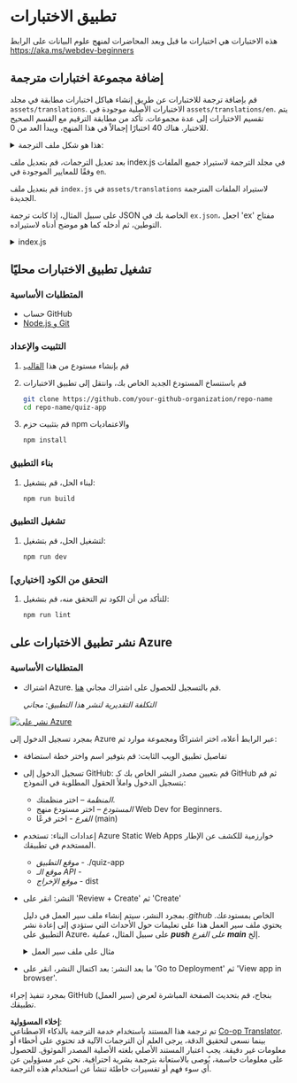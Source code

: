 <!--
CO_OP_TRANSLATOR_METADATA:
{
  "original_hash": "5301875c55bb305e6046bed3a4fd06d2",
  "translation_date": "2025-08-26T01:11:20+00:00",
  "source_file": "quiz-app/README.md",
  "language_code": "ar"
}
-->
# تطبيق الاختبارات

هذه الاختبارات هي اختبارات ما قبل وبعد المحاضرات لمنهج علوم البيانات على الرابط https://aka.ms/webdev-beginners

## إضافة مجموعة اختبارات مترجمة

قم بإضافة ترجمة للاختبارات عن طريق إنشاء هياكل اختبارات مطابقة في مجلد `assets/translations`. الاختبارات الأصلية موجودة في `assets/translations/en`. يتم تقسيم الاختبارات إلى عدة مجموعات. تأكد من مطابقة الترقيم مع القسم الصحيح للاختبار. هناك 40 اختبارًا إجمالاً في هذا المنهج، ويبدأ العد من 0.

  
<details>
<summary>هذا هو شكل ملف الترجمة:</summary>

```
[
    {
        "title": "A title",
        "complete": "A complete button title",
        "error": "An error message upon selecting the wrong answer",
        "quizzes": [
            {
                "id": 1,
                "title": "Title",
                "quiz": [
                    {
                        "questionText": "The question asked",
                        "answerOptions": [
                            {
                                "answerText": "Option 1 title",
                                "isCorrect": true
                            },
                            {
                                "answerText": "Option 2 title",
                                "isCorrect": false
                            }
                        ]
                    }
                ]
            }
        ]
    }
]
```
</details>

بعد تعديل الترجمات، قم بتعديل ملف index.js في مجلد الترجمة لاستيراد جميع الملفات وفقًا للمعايير الموجودة في `en`.

قم بتعديل ملف `index.js` في `assets/translations` لاستيراد الملفات المترجمة الجديدة.

على سبيل المثال، إذا كانت ترجمة JSON الخاصة بك في `ex.json`، اجعل 'ex' مفتاح التوطين، ثم أدخله كما هو موضح أدناه لاستيراده.

<details>
<summary>index.js</summary>

```
import ex from "./ex.json";

// if 'ex' is localization key then enter it like so in `messages` to expose it 

const messages = {
  ex: ex[0],
};

export default messages;
```

</details>

## تشغيل تطبيق الاختبارات محليًا

### المتطلبات الأساسية

- حساب GitHub
- [Node.js و Git](https://nodejs.org/)

### التثبيت والإعداد

1. قم بإنشاء مستودع من هذا [القالب](https://github.com/new?template_name=Web-Dev-For-Beginners&template_owner=microsoft) 

1. قم باستنساخ المستودع الجديد الخاص بك، وانتقل إلى تطبيق الاختبارات

   ```bash
   git clone https://github.com/your-github-organization/repo-name
   cd repo-name/quiz-app
   ```

1. قم بتثبيت حزم npm والاعتماديات

   ```bash
   npm install
   ```

### بناء التطبيق

1. لبناء الحل، قم بتشغيل:

   ```bash
   npm run build
   ```

### تشغيل التطبيق

1. لتشغيل الحل، قم بتشغيل:

    ```bash
    npm run dev
    ```

### [اختياري] التحقق من الكود

1. للتأكد من أن الكود تم التحقق منه، قم بتشغيل:

    ```bash
    npm run lint
    ```

## نشر تطبيق الاختبارات على Azure 

### المتطلبات الأساسية
- اشتراك Azure. قم بالتسجيل للحصول على اشتراك مجاني [هنا](https://aka.ms/azure-free).

    _التكلفة التقديرية لنشر هذا التطبيق: مجاني_

[![نشر على Azure](https://aka.ms/deploytoazurebutton)](https://portal.azure.com/#create/Microsoft.StaticApp)

بمجرد تسجيل الدخول إلى Azure عبر الرابط أعلاه، اختر اشتراكًا ومجموعة موارد ثم:

- تفاصيل تطبيق الويب الثابت: قم بتوفير اسم واختر خطة استضافة
- تسجيل الدخول إلى GitHub: قم بتعيين مصدر النشر الخاص بك كـ GitHub ثم قم بتسجيل الدخول واملأ الحقول المطلوبة في النموذج:
    - *المنظمة* – اختر منظمتك.
    - *المستودع* – اختر مستودع منهج Web Dev for Beginners. 
    - *الفرع* - اختر فرعًا (main) 
- إعدادات البناء: تستخدم Azure Static Web Apps خوارزمية للكشف عن الإطار المستخدم في تطبيقك. 
    - *موقع التطبيق* - ./quiz-app
    - *موقع الـ API* -
    - *موقع الإخراج* - dist
- النشر: انقر على 'Review + Create' ثم 'Create'

    بمجرد النشر، سيتم إنشاء ملف سير العمل في دليل *.github* الخاص بمستودعك. يحتوي ملف سير العمل هذا على تعليمات حول الأحداث التي ستؤدي إلى إعادة نشر التطبيق على Azure، على سبيل المثال، _عملية **push** على الفرع **main**_ إلخ.

    <details>
    <summary>مثال على ملف سير العمل</summary>
    هذا مثال على ما قد يبدو عليه ملف سير العمل الخاص بـ GitHub Actions:
    name: Azure Static Web Apps CI/CD

    ```
    on:
    push:
        branches:
        - main
    pull_request:
        types: [opened, synchronize, reopened, closed]
        branches:
        - main

    jobs:
    build_and_deploy_job:
        runs-on: ubuntu-latest
        name: Build and Deploy Job
        steps:
        - uses: actions/checkout@v2
        - name: Build And Deploy
            id: builddeploy
            uses: Azure/static-web-apps-deploy@v1
            with:
            azure_static_web_apps_api_token: ${{ secrets.AZURE_STATIC_WEB_APPS_API_TOKEN }}
            repo_token: ${{ secrets.GITHUB_TOKEN }}
            action: "upload"
            app_location: "quiz-app" # App source code path
            api_location: ""API source code path optional
            output_location: "dist" #Built app content directory - optional
    ```

    </details>

- ما بعد النشر: بعد اكتمال النشر، انقر على 'Go to Deployment' ثم 'View app in browser'.

بمجرد تنفيذ إجراء GitHub (سير العمل) بنجاح، قم بتحديث الصفحة المباشرة لعرض تطبيقك.

**إخلاء المسؤولية**:  
تم ترجمة هذا المستند باستخدام خدمة الترجمة بالذكاء الاصطناعي [Co-op Translator](https://github.com/Azure/co-op-translator). بينما نسعى لتحقيق الدقة، يرجى العلم أن الترجمات الآلية قد تحتوي على أخطاء أو معلومات غير دقيقة. يجب اعتبار المستند الأصلي بلغته الأصلية المصدر الموثوق. للحصول على معلومات حاسمة، يُوصى بالاستعانة بترجمة بشرية احترافية. نحن غير مسؤولين عن أي سوء فهم أو تفسيرات خاطئة تنشأ عن استخدام هذه الترجمة.
